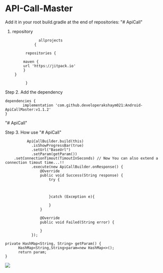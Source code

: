 # API-Call-Master

Add it in your root build.gradle at the end of repositories: "# ApiCall"
1. repository

  
  
                   allprojects 
                 {
       
		     repositories {
    
			maven { 
			url 'https://jitpack.io'
			}
		}
	
             } 
  
  Step 2. Add the dependency
  
  
  	dependencies {
	        implementation 'com.github.developerakshaym021:Android-ApiCallMaster:v1.1.2'
	}
  
  
  
"# ApiCall"


Step 3. How use "# ApiCall"


              ApiCallBuilder.build(this)
                .isShowProgressBar(true)
                .setUrl("BaseUrl")
                .setParam(getParam())
		.setConnectionTimout(TimoutInSeconds) // Now You can also extend a connection timout time...!!
                .execute(new ApiCallBuilder.onResponse() {
                    @Override
                    public void Success(String response) {
                        try {


                          
                        }catch (Exception e){
                            
                        }
                    }

                    @Override
                    public void Failed(String error) {
                        
                    }
                });
		
	private HashMap<String, String> getParam() {
          HashMap<String,String>param=new HashMap<>();
          return param;
    }
    
    
    



[![](https://jitpack.io/v/developerakshaym021/Android-ApiCallMaster.svg)](https://jitpack.io/#developerakshaym021/Android-ApiCallMaster)
